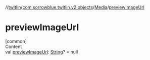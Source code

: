 //[twitlin](../../index.md)/[com.sorrowblue.twitlin.v2.objects](../index.md)/[Media](index.md)/[previewImageUrl](preview-image-url.md)



# previewImageUrl  
[common]  
Content  
val [previewImageUrl](preview-image-url.md): [String](https://kotlinlang.org/api/latest/jvm/stdlib/kotlin/-string/index.html)? = null  



